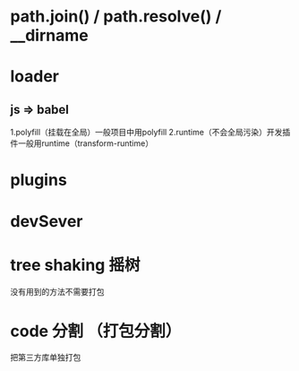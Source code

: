 # path.join() / path.resolve() / __dirname

# loader
## js => babel
1.polyfill（挂载在全局）一般项目中用polyfill
2.runtime（不会全局污染）开发插件一般用runtime（transform-runtime）

# plugins

# devSever

# tree shaking 摇树
没有用到的方法不需要打包

# code 分割 （打包分割）
把第三方库单独打包